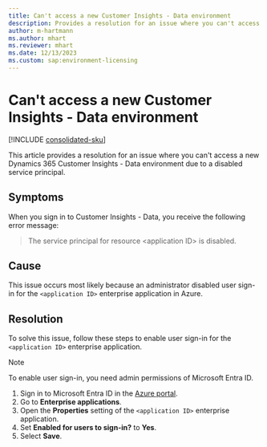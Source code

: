 ```yaml
---
title: Can't access a new Customer Insights - Data environment
description: Provides a resolution for an issue where you can't access a new Dynamics 365 Customer Insights - Data environment because the user sign-in is disabled.
author: m-hartmann
ms.author: mhart
ms.reviewer: mhart
ms.date: 12/13/2023
ms.custom: sap:environment-licensing
---
```

# Can't access a new Customer Insights - Data environment

[!INCLUDE [consolidated-sku](../../includes/consolidated-sku.md)]

This article provides a resolution for an issue where you can't access a new Dynamics 365 Customer Insights - Data environment due to a disabled service principal.

## Symptoms

When you sign in to Customer Insights - Data, you receive the following error message:

> The service principal for resource \<application ID> is disabled.

## Cause

This issue occurs most likely because an administrator disabled user sign-in for the `<application ID>` enterprise application in Azure.

## Resolution

To solve this issue, follow these steps to enable user sign-in for the `<application ID>` enterprise application.

> [!NOTE]
> To enable user sign-in, you need admin permissions of Microsoft Entra ID.

1. Sign in to Microsoft Entra ID in the [Azure portal](https://portal.azure.com/).
1. Go to **Enterprise applications**.
1. Open the **Properties** setting of the `<application ID>` enterprise application.
1. Set **Enabled for users to sign-in?** to **Yes**.
1. Select **Save**.
